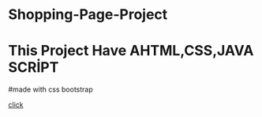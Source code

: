 # Shopping-Page-Project
# This Project Have AHTML,CSS,JAVA SCRİPT
#made with css bootstrap

[click](http://127.0.0.1:5501/index.html)
